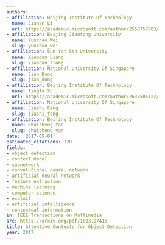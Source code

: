 ```yaml
---
authors:
- affiliation: Beijing Institute Of Technology
  name: Jianan Li
  url: https://academic.microsoft.com/author/2558757803/
- affiliation: Beijing Jiaotong University
  name: Yunchao Wei
  slug: yunchao_wei
- affiliation: Sun Yat Sen University
  name: Xiaodan Liang
  slug: xiaodan_liang
- affiliation: National University Of Singapore
  name: Jian Dong
  slug: jian_dong
- affiliation: Beijing Institute Of Technology
  name: Tingfa Xu
  url: https://academic.microsoft.com/author/2635505122/
- affiliation: National University Of Singapore
  name: Jiashi Feng
  slug: jiashi_feng
- affiliation: Beijing Institute Of Technology
  name: Shuicheng Yan
  slug: shuicheng_yan
date: '2017-05-01'
estimated_citations: 120
fields:
- object detection
- context model
- subnetwork
- convolutional neural network
- artificial neural network
- feature extraction
- machine learning
- computer science
- exploit
- artificial intelligence
- contextual information
in: IEEE Transactions on Multimedia
src: https://arxiv.org/pdf/1603.07415
title: Attentive Contexts for Object Detection
year: 2017
---
```

